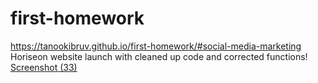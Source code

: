 # first-homework
https://tanookibruv.github.io/first-homework/#social-media-marketing
Horiseon website launch with cleaned up code and corrected functions!
[Screenshot (33)](https://user-images.githubusercontent.com/82492356/118384542-9fd54c80-b5bb-11eb-8dfa-9c9a2231ac6c.png)
